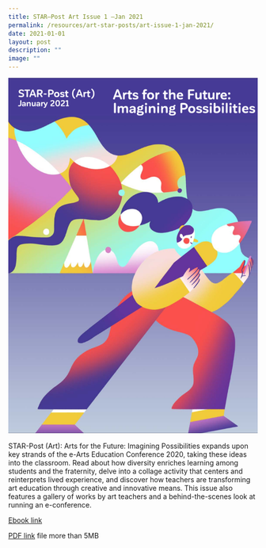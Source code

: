 ```yaml
---
title: STAR–Post Art Issue 1 –Jan 2021
permalink: /resources/art-star-posts/art-issue-1-jan-2021/
date: 2021-01-01
layout: post
description: ""
image: ""
---
```

![](/images/screen-shot-2021-01-12-at-2-18-29-pm.png)

STAR-Post (Art): Arts for the Future: Imagining Possibilities expands upon key strands of the e-Arts Education Conference 2020, taking these ideas into the classroom. Read about how diversity enriches learning among students and the fraternity, delve into a collage activity that centers and reinterprets lived experience, and discover how teachers are transforming art education through creative and innovative means. This issue also features a gallery of works by art teachers and a behind-the-scenes look at running an e-conference.

[Ebook link](https://joom.ag/rmiI)

[PDF link](https://academyofsingaporeteachers.moe.edu.sg/docs/librariesprovider4/star-publications/art-star-post/star-post-(art)-jan-2021-arts-for-the-future-imagining-possibilities-(pages)-v4-reduced.pdf?sfvrsn=3a05f881_0)
file more than 5MB
